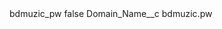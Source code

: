 <?xml version="1.0" encoding="UTF-8"?>
<CustomMetadata xmlns="http://soap.sforce.com/2006/04/metadata" xmlns:xsi="http://www.w3.org/2001/XMLSchema-instance" xmlns:xsd="http://www.w3.org/2001/XMLSchema">
    <label>bdmuzic_pw</label>
    <protected>false</protected>
    <values>
        <field>Domain_Name__c</field>
        <value xsi:type="xsd:string">bdmuzic.pw</value>
    </values>
</CustomMetadata>
